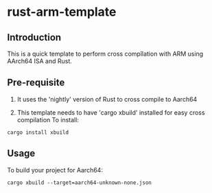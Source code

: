 # rust-arm-template

## Introduction

This is a quick template to perform cross compîlation with ARM using AArch64 ISA and Rust.

## Pre-requisite

1) It uses the 'nightly' version of Rust to cross compile to Aarch64

2) This template needs to have 'cargo xbuild' installed for easy cross compilation
To install:
```
cargo install xbuild
```

## Usage

To build your project for Aarch64:


```
cargo xbuild --target=aarch64-unknown-none.json
```
